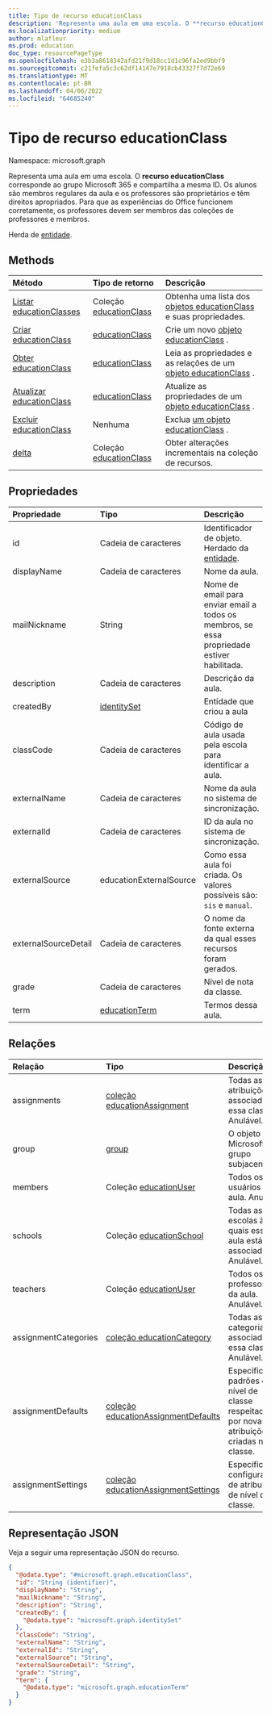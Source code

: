 ```yaml
---
title: Tipo de recurso educationClass
description: 'Representa uma aula em uma escola. O **recurso educationClass** corresponde ao grupo Microsoft 365 e compartilha a mesma ID. Os alunos são membros regulares da aula e os professores são proprietários e têm direitos apropriados. Para que as experiências do Office funcionem corretamente, os professores devem ser membros das coleções de professores e membros.  '
ms.localizationpriority: medium
author: mlafleur
ms.prod: education
doc_type: resourcePageType
ms.openlocfilehash: e3b3a8618342afd21f9d18cc1d1c96fa2ed9bbf9
ms.sourcegitcommit: c21fefa5c3c62df14147e7918cb43327f7d72e69
ms.translationtype: MT
ms.contentlocale: pt-BR
ms.lasthandoff: 04/06/2022
ms.locfileid: "64685240"
---
```

# <a name="educationclass-resource-type"></a>Tipo de recurso educationClass

Namespace: microsoft.graph

Representa uma aula em uma escola. O **recurso educationClass** corresponde ao grupo Microsoft 365 e compartilha a mesma ID. Os alunos são membros regulares da aula e os professores são proprietários e têm direitos apropriados. Para que as experiências do Office funcionem corretamente, os professores devem ser membros das coleções de professores e membros.

Herda de [entidade](../resources/entity.md).

## <a name="methods"></a>Methods

| Método                                                   | Tipo de retorno                                                 | Descrição                                                                                          |
| :------------------------------------------------------- | :---------------------------------------------------------- | :--------------------------------------------------------------------------------------------------- |
| [Listar educationClasses](../api/educationclass-list.md)   | Coleção [educationClass](../resources/educationclass.md) | Obtenha uma lista dos [objetos educationClass](../resources/educationclass.md) e suas propriedades.     |
| [Criar educationClass](../api/educationclass-post.md) | [educationClass](../resources/educationclass.md)            | Crie um novo [objeto educationClass](../resources/educationclass.md) .                                |
| [Obter educationClass](../api/educationclass-get.md)       | [educationClass](../resources/educationclass.md)            | Leia as propriedades e as relações de um [objeto educationClass](../resources/educationclass.md) . |
| [Atualizar educationClass](../api/educationclass-update.md) | [educationClass](../resources/educationclass.md)            | Atualize as propriedades de um [objeto educationClass](../resources/educationclass.md) .                 |
| [Excluir educationClass](../api/educationclass-delete.md) | Nenhuma                                                        | Exclua [um objeto educationClass](../resources/educationclass.md) .                                  |
| [delta](../api/educationclass-delta.md)                  | Coleção [educationClass](../resources/educationclass.md) | Obter alterações incrementais na coleção de recursos.                                                  |

## <a name="properties"></a>Propriedades

| Propriedade             | Tipo                                           | Descrição                                                        |
| :------------------- | :--------------------------------------------- | :----------------------------------------------------------------- |
| id                   | Cadeia de caracteres                                         | Identificador de objeto. Herdado da [entidade](../resources/entity.md). |
| displayName          | Cadeia de caracteres                                         | Nome da aula.                                                 |
| mailNickname         | String                                         | Nome de email para enviar email a todos os membros, se essa propriedade estiver habilitada.    |
| description          | Cadeia de caracteres                                         | Descrição da aula.                                          |
| createdBy            | [identitySet](../resources/identityset.md)     | Entidade que criou a aula                                       |
| classCode            | Cadeia de caracteres                                         | Código de aula usada pela escola para identificar a aula.               |
| externalName         | Cadeia de caracteres                                         | Nome da aula no sistema de sincronização.                           |
| externalId           | Cadeia de caracteres                                         | ID da aula no sistema de sincronização.                           |
| externalSource       | educationExternalSource                        | Como essa aula foi criada. Os valores possíveis são: `sis` e `manual`.  |
| externalSourceDetail | Cadeia de caracteres                                         | O nome da fonte externa da qual esses recursos foram gerados. |
| grade                | Cadeia de caracteres                                         | Nível de nota da classe.                                          |
| term                 | [educationTerm](../resources/educationterm.md) | Termos dessa aula.                                               |

## <a name="relationships"></a>Relações

| Relação | Tipo                                                          | Descrição                                               |
| :----------- | :------------------------------------------------------------ | :-------------------------------------------------------- |
| assignments  | [coleção educationAssignment](educationAssignment.md) | Todas as atribuições associadas a essa classe. Anulável.     |
| group        | [group](../resources/group.md)                                | O objeto Microsoft 365 grupo subjacente.                |
| members      | Coleção [educationUser](../resources/educationuser.md)     | Todos os usuários da aula. Anulável.                         |
| schools      | Coleção [educationSchool](../resources/educationschool.md) | Todas as escolas às quais essa aula está associada. Anulável. |
| teachers     | Coleção [educationUser](../resources/educationuser.md)     | Todos os professores da aula. Anulável.                      |
|assignmentCategories| [coleção educationCategory](educationcategory.md) | Todas as categorias associadas a essa classe. Anulável. |
|assignmentDefaults| [coleção educationAssignmentDefaults](educationassignmentdefaults.md) | Especifica padrões de nível de classe respeitados por novas atribuições criadas na classe. |
|assignmentSettings| [coleção educationAssignmentSettings](educationassignmentsettings.md) | Especifica as configurações de atribuições de nível de classe. |

## <a name="json-representation"></a>Representação JSON

Veja a seguir uma representação JSON do recurso.

<!-- {
  "blockType": "resource",
  "keyProperty": "id",
  "@odata.type": "microsoft.graph.educationClass",
  "baseType": "microsoft.graph.entity",
  "openType": false
}
-->

```json
{
  "@odata.type": "#microsoft.graph.educationClass",
  "id": "String (identifier)",
  "displayName": "String",
  "mailNickname": "String",
  "description": "String",
  "createdBy": {
    "@odata.type": "microsoft.graph.identitySet"
  },
  "classCode": "String",
  "externalName": "String",
  "externalId": "String",
  "externalSource": "String",
  "externalSourceDetail": "String",
  "grade": "String",
  "term": {
    "@odata.type": "microsoft.graph.educationTerm"
  }
}
```
